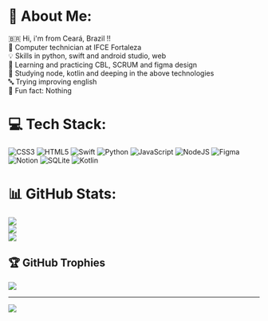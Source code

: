 # 💫 About Me:
🇧🇷 Hi, i'm from Ceará, Brazil !!<br>🏫 Computer technician at IFCE Fortaleza<br>💡 Skills in python, swift and android studio, web<br>🔨 Learning and practicing CBL, SCRUM and figma design<br>🌱 Studying node, kotlin and deeping in the above technologies<br>🔤 Trying improving english<br>🤘 Fun fact: Nothing


# 💻 Tech Stack:
![CSS3](https://img.shields.io/badge/css3-%231572B6.svg?style=for-the-badge&logo=css3&logoColor=white) ![HTML5](https://img.shields.io/badge/html5-%23E34F26.svg?style=for-the-badge&logo=html5&logoColor=white) ![Swift](https://img.shields.io/badge/swift-F54A2A?style=for-the-badge&logo=swift&logoColor=white) ![Python](https://img.shields.io/badge/python-3670A0?style=for-the-badge&logo=python&logoColor=ffdd54) ![JavaScript](https://img.shields.io/badge/javascript-%23323330.svg?style=for-the-badge&logo=javascript&logoColor=%23F7DF1E) ![NodeJS](https://img.shields.io/badge/node.js-6DA55F?style=for-the-badge&logo=node.js&logoColor=white) 	![Figma](https://img.shields.io/badge/figma-%23F24E1E.svg?style=for-the-badge&logo=figma&logoColor=white) ![Notion](https://img.shields.io/badge/Notion-%23000000.svg?style=for-the-badge&logo=notion&logoColor=white) ![SQLite](https://img.shields.io/badge/sqlite-%2307405e.svg?style=for-the-badge&logo=sqlite&logoColor=white) ![Kotlin](https://img.shields.io/badge/kotlin-%230095D5.svg?style=for-the-badge&logo=kotlin&logoColor=white)
# 📊 GitHub Stats:
![](https://github-readme-stats.vercel.app/api?username=nicolasscarvalho&theme=gotham&hide_border=true&include_all_commits=true&count_private=true)<br/>
![](https://github-readme-streak-stats.herokuapp.com/?user=nicolasscarvalho&theme=gotham&hide_border=true)<br/>
![](https://github-readme-stats.vercel.app/api/top-langs/?username=nicolasscarvalho&theme=gotham&hide_border=true&include_all_commits=true&count_private=true&layout=compact)

## 🏆 GitHub Trophies
![](https://github-profile-trophy.vercel.app/?username=nicolasscarvalho&theme=darkhub&no-frame=true&no-bg=false&margin-w=4)

---
[![](https://visitcount.itsvg.in/api?id=nicolasscarvalho&icon=1&color=3)](https://visitcount.itsvg.in)

<!-- Proudly created with GPRM ( https://gprm.itsvg.in ) -->
